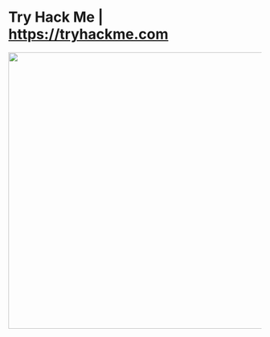 # Try Hack Me | https://tryhackme.com

<img align="left" width="550" hight="308" src="https://github.com/thehackingsage/TryHackMe/blob/master/TryHackMe.png?raw=true">
